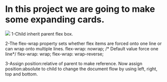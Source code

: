 # In this project we are going to make some expanding cards.
<img src="https://media.giphy.com/media/vFKqnCdLPNOKc/giphy.gif"/>
1-Child inherit parent flex box.

2-The flex-wrap property sets whether flex items are forced onto one line or can wrap onto multiple lines.
flex-wrap: nowrap; /* Default value force one line*/
flex-wrap: wrap;
flex-wrap: wrap-reverse;

3-Assign position:relative of parent to make reference.
  Now assign position:absolute to child to change the document flow by using left, right, top and bottom.